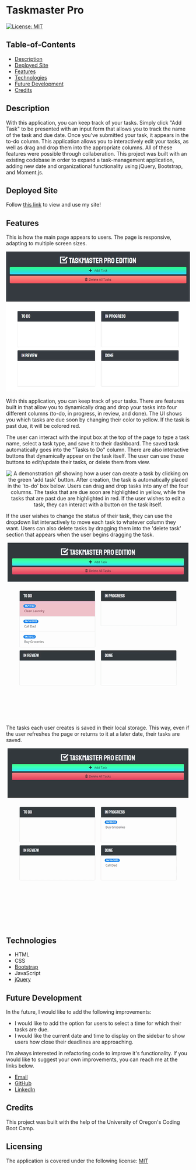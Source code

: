 # Taskmaster Pro

[![License: MIT](https://img.shields.io/badge/License-MIT-yellow.svg)](https://opensource.org/licenses/MIT)

## Table-of-Contents

- [Description](#description)
- [Deployed Site](#deployed-site)
- [Features](#features)
- [Technologies](#technologies)
- [Future Development](#future-development)
- [Credits](#credits)

## Description

With this application, you can keep track of your tasks. Simply click "Add Task" to be presented with an input form that allows you to track the name of the task and due date. Once you've submitted your task, it appears in the to-do column. This application allows you to interactively edit your tasks, as well as drag and drop them into the appropriate columns. All of these features were possible through collaberation. This project was built with an existing codebase in order to expand a task-management application, adding new date and organizational functionality using jQuery, Bootstrap, and Moment.js.

## Deployed Site

Follow [this link](https://ashlynn4567.github.io/Taskmaster-Pro/) to view and use my site!

## Features

This is how the main page appears to users. The page is responsive, adapting to multiple screen sizes.

<p align="center">
<img alt="A screenshot displaying the homepage of Taskmaster Pro. It pictures two buttons at the top - one is green and labeled 'add task', while the other is red and labeled 'delete all tasks'. There are four boxes below. One is titled 'to-do', another 'in progress', the third 'in review', and the last is labeled 'done'. " src="./assets/images/taskmaster-pro-screenshot.jpg"/>
</p>

With this application, you can keep track of your tasks. There are features built in that allow you to dynamically drag and drop your tasks into four different columns (to-do, in progress, in review, and done). The UI shows you which tasks are due soon by changing their color to yellow. If the task is past due, it will be colored red.

The user can interact with the input box at the top of the page to type a task name, select a task type, and save it to their dashboard. The saved task automatically goes into the "Tasks to Do" column. There are also interactive buttons that dynamically appear on the task itself. The user can use these buttons to edit/update their tasks, or delete them from view.

<p align="center">
<img alt="A demonstration gif showing how a user can create a task by clicking on the green 'add task' button. After creation, the task is automatically placed in the 'to-do' box below. Users can drag and drop tasks into any of the four columns. The tasks that are due soon are highlighted in yellow, while the tasks that are past due are highlighted in red. If the user wishes to edit a task, they can interact with a button on the task itself. " src="./assets/images/taskmaster-pro-demo.gif"/>
</p>

If the user wishes to change the status of their task, they can use the dropdown list interactively to move each task to whatever column they want. Users can also delete tasks by dragging them into the 'delete task' section that appears when the user begins dragging the task.

<p align="center">
<img alt="A demonstration gif showing the user editing which column the task is in by dragging and dropping it into the appropriate column. It also shows a user deleting the task by dragging and dropping it into the 'delete task' box. " src="./assets/images/taskmaster-pro-demo-2.gif"/>
</p>

The tasks each user creates is saved in their local storage. This way, even if the user refreshes the page or returns to it at a later date, their tasks are saved.

<p align="center">
<img alt="A demonstration gif showing that, even after refreshing the page, a user's tasks are presered by localStorage. " src="./assets/images/taskmaster-pro-demo-3.gif"/>
</p>

## Technologies

- HTML
- CSS
- [Bootstrap](https://getbootstrap.com/)
- JavaScript
- [jQuery](https://jquery.com/)

## Future Development

In the future, I would like to add the following improvements:

- I would like to add the option for users to select a time for which their tasks are due.
- I would like the current date and time to display on the sidebar to show users how close their deadlines are approaching.

I'm always interested in refactoring code to improve it's functionality. If you would like to suggest your own improvements, you can reach me at the links below.

- <a href="mailto:ashleylynnsmith.dev@gmail.com">Email</a>
- <a href="https://github.com/ashlynn4567">GitHub</a>
- <a href="https://www.linkedin.com/in/ashley-lynn-smith/">LinkedIn</a>

## Credits

This project was built with the help of the University of Oregon's Coding Boot Camp.

## Licensing

The application is covered under the following license: [MIT](https://opensource.org/licenses/MIT)
